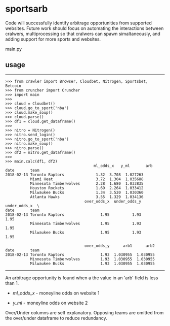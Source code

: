 # sportsarb

Code will successfully identify arbitrage opportunities from supported websites. Future work should focus on automating the interactions between cralwers, multiprocessing so that cralwers can spawn simaltaneously, and adding support for more sports and websites.

main.py

## usage
----
    >>> from crawler import Browser, Cloudbet, Nitrogen, Sportsbet, Betcoin
    >>> from cruncher import Cruncher
    >>> import main
    >>>
    >>> cloud = Cloudbet()
    >>> cloud.go_to_sport('nba')
    >>> cloud.make_soup()
    >>> cloud.parse()
    >>> df1 = cloud.get_dataframe()
    >>>
    >>> nitro = Nitrogen()
    >>> nitro.send_login()
    >>> nitro.go_to_sport('nba')
    >>> nitro.make_soup()
    >>> nitro.parse()
    >>> df2 = nitro.get_dataframe()
    >>>
    >>> main.calc(df1, df2)
                                           ml_odds_x   y_ml       arb
    date       team
    2018-02-13 Toronto Raptors              1.32  3.708  1.027263
               Miami Heat                   3.72  1.304  1.035688
               Minnesota Timberwolves       2.28  1.680  1.033835
               Houston Rockets              1.69  2.264  1.033412
               Milwaukee Bucks              1.34  3.520  1.030360
               Atlanta Hawks                3.55  1.329  1.034136
                                       over_odds_x  under_odds_y  under_odds_x  \
    date       team
    2018-02-13 Toronto Raptors                1.95          1.93          1.95
               Minnesota Timberwolves         1.95          1.93          1.95
               Milwaukee Bucks                1.95          1.93          1.95

                                       over_odds_y      arb1      arb2
    date       team
    2018-02-13 Toronto Raptors                1.93  1.030955  1.030955
               Minnesota Timberwolves         1.93  1.030955  1.030955
               Milwaukee Bucks                1.93  1.030955  1.030955

----

An arbitrage opportunity is found when a the value in an 'arb' field is less than 1.

* *ml\_odds_x*  - moneyline odds on website 1

* *y_ml*  - moneyline odds on website 2

Over/Under columns are self explanatory. Opposing teams are omitted from the over/under dataframe to reduce redundancy.
